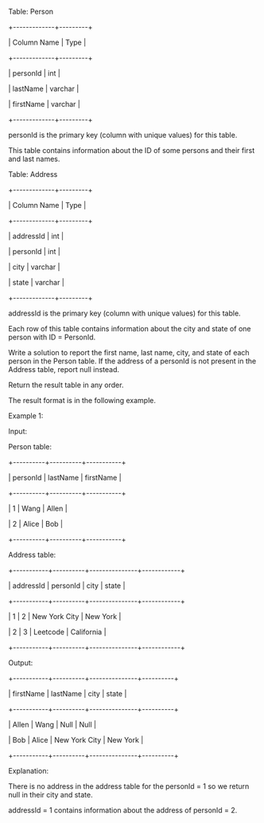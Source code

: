 Table: Person

+-------------+---------+

| Column Name | Type    |

+-------------+---------+

| personId    | int     |

| lastName    | varchar |

| firstName   | varchar |

+-------------+---------+

personId is the primary key (column with unique values) for this table.

This table contains information about the ID of some persons and their first and last names.
 

Table: Address

+-------------+---------+

| Column Name | Type    |

+-------------+---------+

| addressId   | int     |

| personId    | int     |

| city        | varchar |

| state       | varchar |

+-------------+---------+

addressId is the primary key (column with unique values) for this table.

Each row of this table contains information about the city and state of one person with ID = PersonId.
 

Write a solution to report the first name, last name, city, and state of each person in the Person table. If the address of a personId is not present in the Address table, report null instead.

Return the result table in any order.

The result format is in the following example.

 

Example 1:

Input: 

Person table:

+----------+----------+-----------+

| personId | lastName | firstName |

+----------+----------+-----------+

| 1        | Wang     | Allen     |

| 2        | Alice    | Bob       |

+----------+----------+-----------+

Address table:

+-----------+----------+---------------+------------+

| addressId | personId | city          | state      |

+-----------+----------+---------------+------------+

| 1         | 2        | New York City | New York   |

| 2         | 3        | Leetcode      | California |

+-----------+----------+---------------+------------+

Output: 

+-----------+----------+---------------+----------+

| firstName | lastName | city          | state    |

+-----------+----------+---------------+----------+

| Allen     | Wang     | Null          | Null     |

| Bob       | Alice    | New York City | New York |

+-----------+----------+---------------+----------+

Explanation: 

There is no address in the address table for the personId = 1 so we return null in their city and state.

addressId = 1 contains information about the address of personId = 2.
